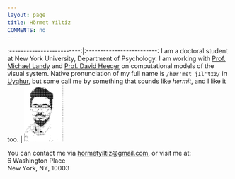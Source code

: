 ```yaml
---
layout: page
title: Hörmet Yiltiz
COMMENTS: no
---
```


:-------------------------:|:-------------------------:
I am a doctoral student at New York University, Department of Psychology. I am working with [Prof. Michael Landy](http://www.cns.nyu.edu/~msl/) and [Prof. David Heeger](http://www.cns.nyu.edu/~david/) on computational models of the visual system. Native pronunciation of my full name is `/hør'mɛt jIl'tɪ̈z/` in [Uyghur](http://en.wikipedia.org/wiki/Uyghurs), but some call me by something that sounds like *hermit*, and I like it too. | <img align="central" src="/media/image/yiltiz.png" height="128px"> 

You can contact me via [hormetyiltiz@gmail.com](mailto:hormetyiltiz@gmail.com), or visit me at:  
6 Washington Place  
New York, NY, 10003  
 
